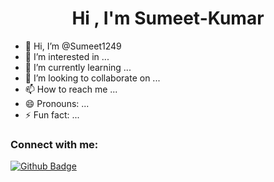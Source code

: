 <h1 align="center">Hi , I'm Sumeet-Kumar</h1>

- 👋 Hi, I’m @Sumeet1249
- 👀 I’m interested in ...
- 🌱 I’m currently learning ...
- 💞️ I’m looking to collaborate on ...
- 📫 How to reach me ...
- 😄 Pronouns: ...
- ⚡ Fun fact: ...


### Connect with me:
<div id="badges">
   <a href="https://github.com/Sumeet1249">
      <img src="https://img.shields.io/badge/Github-white?style=for-the-badge&logo=Github&logoColor=black" alt="Github Badge" />
   </a>
   <a href="https://www.linkedin.com/in/sumeetkumar12490?utm_source=share&utm_campaign=share_via&utm_content=profile&utm_medium=android_app">
   
